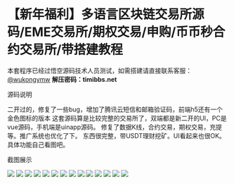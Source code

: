 # 【新年福利】多语言区块链交易所源码/EME交易所/期权交易/申购/币币秒合约交易所/带搭建教程

本套程序已经过悟空源码技术人员测试，如需搭建请直接联系客服：[@wukongymw](http://t.me/wukongymw)
**解压密码：timibbs.net**

源码说明

二开过的，修复了一些bug，增加了腾讯云短信和邮箱验证码，前端h5还有一个金色图标的版本
这套源码算是比较完整的交易所了，双端都是新二开的UI，PC是vue源码，手机端是uinapp源码。
修复了数据K线，合约交易，期权交易，充提等。推广系统也优化了下。
东西很完整，带USDT理财挖矿。UI看起来也很OK。具体功能自己看图吧。

截图展示

[![](https://wukongymw.com/wp-content/uploads/2023/08/1692368465-6719e2894573974.png)](https://wukongymw.com/wp-content/uploads/2023/08/1692368465-6719e2894573974.png)
[![](https://wukongymw.com/wp-content/uploads/2023/08/1692368465-8a56da7a3d58d9d.png)](https://wukongymw.com/wp-content/uploads/2023/08/1692368465-8a56da7a3d58d9d.png)
[![](https://wukongymw.com/wp-content/uploads/2023/08/1692368465-4085870806bdd7e.png)](https://wukongymw.com/wp-content/uploads/2023/08/1692368465-4085870806bdd7e.png)
[![](https://wukongymw.com/wp-content/uploads/2023/08/1692368466-cb8353afc6661b4.png)](https://wukongymw.com/wp-content/uploads/2023/08/1692368466-cb8353afc6661b4.png)
[![](https://wukongymw.com/wp-content/uploads/2023/08/1692368466-929a5b5130badb1.png)](https://wukongymw.com/wp-content/uploads/2023/08/1692368466-929a5b5130badb1.png)
[![](https://wukongymw.com/wp-content/uploads/2023/08/1692368466-7e8275509e8fafb.png)](https://wukongymw.com/wp-content/uploads/2023/08/1692368466-7e8275509e8fafb.png)
[![](https://wukongymw.com/wp-content/uploads/2023/08/1692368467-b87cbcaa19fa24a.png)](https://wukongymw.com/wp-content/uploads/2023/08/1692368467-b87cbcaa19fa24a.png)
[![](https://wukongymw.com/wp-content/uploads/2023/08/1692368467-e65061068ae1d00.png)](https://wukongymw.com/wp-content/uploads/2023/08/1692368467-e65061068ae1d00.png)
[![](https://wukongymw.com/wp-content/uploads/2023/08/1692368467-5abfd968084446b.png)](https://wukongymw.com/wp-content/uploads/2023/08/1692368467-5abfd968084446b.png)
[![](https://wukongymw.com/wp-content/uploads/2023/08/1692368468-9b0c3d6f1c52324.png)](https://wukongymw.com/wp-content/uploads/2023/08/1692368468-9b0c3d6f1c52324.png)
[![](https://wukongymw.com/wp-content/uploads/2023/08/1692368469-34f8dfdd7293127.png)](https://wukongymw.com/wp-content/uploads/2023/08/1692368469-34f8dfdd7293127.png)
[![](https://wukongymw.com/wp-content/uploads/2023/08/1692368469-6fd5d56b88ebb69.png)](https://wukongymw.com/wp-content/uploads/2023/08/1692368469-6fd5d56b88ebb69.png)
[![](https://wukongymw.com/wp-content/uploads/2023/08/1692368470-93190c6b528ee06.png)](https://wukongymw.com/wp-content/uploads/2023/08/1692368470-93190c6b528ee06.png)
[![](https://wukongymw.com/wp-content/uploads/2023/08/1692368471-2bcb8ab1addd315.png)](https://wukongymw.com/wp-content/uploads/2023/08/1692368471-2bcb8ab1addd315.png)